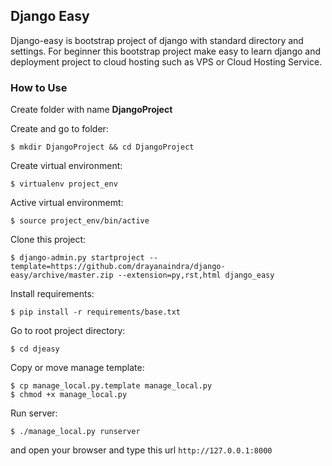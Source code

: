 ## Django Easy

Django-easy is bootstrap project of django with standard directory and settings. For beginner this bootstrap project make easy to learn django and deployment project to cloud hosting such as VPS or Cloud Hosting Service.

### How to Use

Create folder with name **DjangoProject**

Create and go to folder:

   
    $ mkdir DjangoProject && cd DjangoProject


Create virtual environment:


    $ virtualenv project_env


Active virtual environmemt:


    $ source project_env/bin/active


Clone this project:


    $ django-admin.py startproject --template=https://github.com/drayanaindra/django-easy/archive/master.zip --extension=py,rst,html django_easy


Install requirements:


    $ pip install -r requirements/base.txt


Go to root project directory:


    $ cd djeasy


Copy or move manage template:


    $ cp manage_local.py.template manage_local.py
    $ chmod +x manage_local.py


Run server:


    $ ./manage_local.py runserver


and open your browser and type this url `http://127.0.0.1:8000`